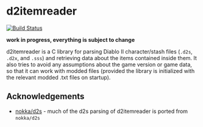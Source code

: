 d2itemreader
============

[![Build Status](https://travis-ci.org/squeek502/d2itemreader.svg?branch=master)](https://travis-ci.org/squeek502/d2itemreader)

**work in progress, everything is subject to change**

d2itemreader is a C library for parsing Diablo II character/stash files (`.d2s`, `.d2x`, and `.sss`) and retrieving data about the items contained inside them. It also tries to avoid any assumptions about the game version or game data, so that it can work with modded files (provided the library is initialized with the relevant modded .txt files on startup).

## Acknowledgements

- [nokka/d2s](https://github.com/nokka/d2s) - much of the d2s parsing of d2itemreader is ported from `nokka/d2s`
